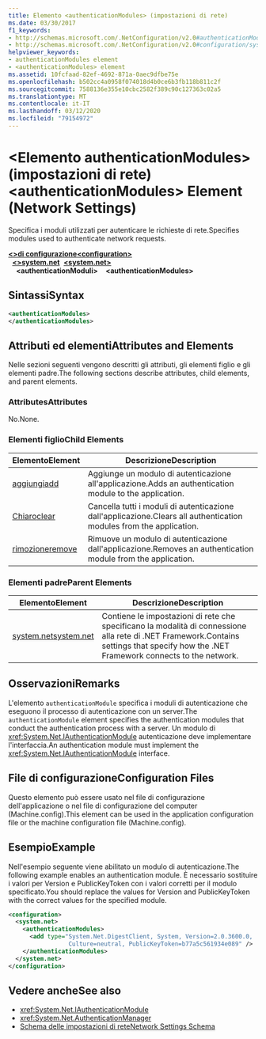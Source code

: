 ```yaml
---
title: Elemento <authenticationModules> (impostazioni di rete)
ms.date: 03/30/2017
f1_keywords:
- http://schemas.microsoft.com/.NetConfiguration/v2.0#authenticationModules
- http://schemas.microsoft.com/.NetConfiguration/v2.0#configuration/system.net/authenticationModules
helpviewer_keywords:
- authenticationModules element
- <authenticationModules> element
ms.assetid: 10fcfaad-82ef-4692-871a-0aec9dfbe75e
ms.openlocfilehash: b502cc4a0958f074018d4b0ce6b3fb118b811c2f
ms.sourcegitcommit: 7588136e355e10cbc2582f389c90c127363c02a5
ms.translationtype: MT
ms.contentlocale: it-IT
ms.lasthandoff: 03/12/2020
ms.locfileid: "79154972"
---
```

# <a name="authenticationmodules-element-network-settings"></a><span data-ttu-id="a95c8-102">\<Elemento authenticationModules> (impostazioni di rete)</span><span class="sxs-lookup"><span data-stu-id="a95c8-102">\<authenticationModules> Element (Network Settings)</span></span>
<span data-ttu-id="a95c8-103">Specifica i moduli utilizzati per autenticare le richieste di rete.</span><span class="sxs-lookup"><span data-stu-id="a95c8-103">Specifies modules used to authenticate network requests.</span></span>  

<span data-ttu-id="a95c8-104">[**\<>di configurazione**](../configuration-element.md)</span><span class="sxs-lookup"><span data-stu-id="a95c8-104">[**\<configuration>**](../configuration-element.md)</span></span>\
<span data-ttu-id="a95c8-105">&nbsp;&nbsp;[**\<>system.net**](system-net-element-network-settings.md)</span><span class="sxs-lookup"><span data-stu-id="a95c8-105">&nbsp;&nbsp;[**\<system.net>**](system-net-element-network-settings.md)</span></span>\
<span data-ttu-id="a95c8-106">&nbsp;&nbsp;&nbsp;&nbsp;**\<authenticationModuli>**</span><span class="sxs-lookup"><span data-stu-id="a95c8-106">&nbsp;&nbsp;&nbsp;&nbsp;**\<authenticationModules>**</span></span>

## <a name="syntax"></a><span data-ttu-id="a95c8-107">Sintassi</span><span class="sxs-lookup"><span data-stu-id="a95c8-107">Syntax</span></span>  
  
```xml  
<authenticationModules>
</authenticationModules>  
```  
  
## <a name="attributes-and-elements"></a><span data-ttu-id="a95c8-108">Attributi ed elementi</span><span class="sxs-lookup"><span data-stu-id="a95c8-108">Attributes and Elements</span></span>  
 <span data-ttu-id="a95c8-109">Nelle sezioni seguenti vengono descritti gli attributi, gli elementi figlio e gli elementi padre.</span><span class="sxs-lookup"><span data-stu-id="a95c8-109">The following sections describe attributes, child elements, and parent elements.</span></span>  
  
### <a name="attributes"></a><span data-ttu-id="a95c8-110">Attributes</span><span class="sxs-lookup"><span data-stu-id="a95c8-110">Attributes</span></span>  
 <span data-ttu-id="a95c8-111">No.</span><span class="sxs-lookup"><span data-stu-id="a95c8-111">None.</span></span>  
  
### <a name="child-elements"></a><span data-ttu-id="a95c8-112">Elementi figlio</span><span class="sxs-lookup"><span data-stu-id="a95c8-112">Child Elements</span></span>  
  
|<span data-ttu-id="a95c8-113">**Elemento**</span><span class="sxs-lookup"><span data-stu-id="a95c8-113">**Element**</span></span>|<span data-ttu-id="a95c8-114">**Descrizione**</span><span class="sxs-lookup"><span data-stu-id="a95c8-114">**Description**</span></span>|  
|-----------------|---------------------|  
|[<span data-ttu-id="a95c8-115">aggiungi</span><span class="sxs-lookup"><span data-stu-id="a95c8-115">add</span></span>](add-element-for-authenticationmodules-network-settings.md)|<span data-ttu-id="a95c8-116">Aggiunge un modulo di autenticazione all'applicazione.</span><span class="sxs-lookup"><span data-stu-id="a95c8-116">Adds an authentication module to the application.</span></span>|  
|[<span data-ttu-id="a95c8-117">Chiaro</span><span class="sxs-lookup"><span data-stu-id="a95c8-117">clear</span></span>](clear-element-for-authenticationmodules-network-settings.md)|<span data-ttu-id="a95c8-118">Cancella tutti i moduli di autenticazione dall'applicazione.</span><span class="sxs-lookup"><span data-stu-id="a95c8-118">Clears all authentication modules from the application.</span></span>|  
|[<span data-ttu-id="a95c8-119">rimozione</span><span class="sxs-lookup"><span data-stu-id="a95c8-119">remove</span></span>](remove-element-for-authenticationmodules-network-settings.md)|<span data-ttu-id="a95c8-120">Rimuove un modulo di autenticazione dall'applicazione.</span><span class="sxs-lookup"><span data-stu-id="a95c8-120">Removes an authentication module from the application.</span></span>|  
  
### <a name="parent-elements"></a><span data-ttu-id="a95c8-121">Elementi padre</span><span class="sxs-lookup"><span data-stu-id="a95c8-121">Parent Elements</span></span>  
  
|<span data-ttu-id="a95c8-122">**Elemento**</span><span class="sxs-lookup"><span data-stu-id="a95c8-122">**Element**</span></span>|<span data-ttu-id="a95c8-123">**Descrizione**</span><span class="sxs-lookup"><span data-stu-id="a95c8-123">**Description**</span></span>|  
|-----------------|---------------------|  
|[<span data-ttu-id="a95c8-124">system.net</span><span class="sxs-lookup"><span data-stu-id="a95c8-124">system.net</span></span>](system-net-element-network-settings.md)|<span data-ttu-id="a95c8-125">Contiene le impostazioni di rete che specificano la modalità di connessione alla rete di .NET Framework.</span><span class="sxs-lookup"><span data-stu-id="a95c8-125">Contains settings that specify how the .NET Framework connects to the network.</span></span>|  
  
## <a name="remarks"></a><span data-ttu-id="a95c8-126">Osservazioni</span><span class="sxs-lookup"><span data-stu-id="a95c8-126">Remarks</span></span>  
 <span data-ttu-id="a95c8-127">L'elemento `authenticationModule` specifica i moduli di autenticazione che eseguono il processo di autenticazione con un server.</span><span class="sxs-lookup"><span data-stu-id="a95c8-127">The `authenticationModule` element specifies the authentication modules that conduct the authentication process with a server.</span></span> <span data-ttu-id="a95c8-128">Un modulo di <xref:System.Net.IAuthenticationModule> autenticazione deve implementare l'interfaccia.</span><span class="sxs-lookup"><span data-stu-id="a95c8-128">An authentication module must implement the <xref:System.Net.IAuthenticationModule> interface.</span></span>  
  
## <a name="configuration-files"></a><span data-ttu-id="a95c8-129">File di configurazione</span><span class="sxs-lookup"><span data-stu-id="a95c8-129">Configuration Files</span></span>  
 <span data-ttu-id="a95c8-130">Questo elemento può essere usato nel file di configurazione dell'applicazione o nel file di configurazione del computer (Machine.config).</span><span class="sxs-lookup"><span data-stu-id="a95c8-130">This element can be used in the application configuration file or the machine configuration file (Machine.config).</span></span>  
  
## <a name="example"></a><span data-ttu-id="a95c8-131">Esempio</span><span class="sxs-lookup"><span data-stu-id="a95c8-131">Example</span></span>  
 <span data-ttu-id="a95c8-132">Nell'esempio seguente viene abilitato un modulo di autenticazione.</span><span class="sxs-lookup"><span data-stu-id="a95c8-132">The following example enables an authentication module.</span></span> <span data-ttu-id="a95c8-133">È necessario sostituire i valori per Version e PublicKeyToken con i valori corretti per il modulo specificato.</span><span class="sxs-lookup"><span data-stu-id="a95c8-133">You should replace the values for Version and PublicKeyToken with the correct values for the specified module.</span></span>  
  
```xml  
<configuration>  
  <system.net>  
    <authenticationModules>  
      <add type="System.Net.DigestClient, System, Version=2.0.3600.0,  
                 Culture=neutral, PublicKeyToken=b77a5c561934e089" />  
    </authenticationModules>  
  </system.net>  
</configuration>  
```  
  
## <a name="see-also"></a><span data-ttu-id="a95c8-134">Vedere anche</span><span class="sxs-lookup"><span data-stu-id="a95c8-134">See also</span></span>

- <xref:System.Net.IAuthenticationModule>
- <xref:System.Net.AuthenticationManager>
- [<span data-ttu-id="a95c8-135">Schema delle impostazioni di rete</span><span class="sxs-lookup"><span data-stu-id="a95c8-135">Network Settings Schema</span></span>](index.md)
